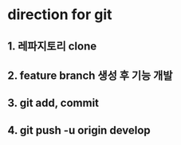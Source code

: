 # direction for git


## 1. 레파지토리 clone

## 2. feature branch 생성 후 기능 개발

## 3. git add, commit

## 4. git push -u origin develop
